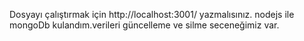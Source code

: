 Dosyayı çalıştırmak için http://localhost:3001/ yazmalısınız. nodejs ile mongoDb kulandım.verileri güncelleme ve silme seceneğimiz var.
